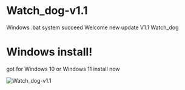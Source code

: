 # Watch_dog-v1.1
Windows .bat system succeed  Welcome new update V1.1 Watch_dog 

# Windows install!
got for Windows 10 or Windows 11 install now

![Watch_dog-v1.1](https://cloud.githubusercontent/Anthonyili230409/Watch_dog-v1.1/commit/0a17f3b5f704c81effeb72a3e705c477034dbf8e)
